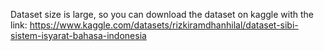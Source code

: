 Dataset size is large, so you can download the dataset on kaggle with the link: https://www.kaggle.com/datasets/rizkiramdhanhilal/dataset-sibi-sistem-isyarat-bahasa-indonesia
